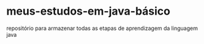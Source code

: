 # meus-estudos-em-java-básico
repositório para armazenar todas as etapas de aprendizagem da linguagem java 
